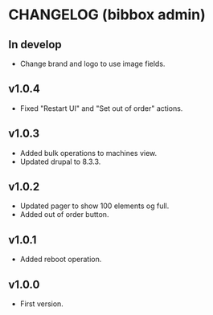 # CHANGELOG (bibbox admin)

## In develop

* Change brand and logo to use image fields.

## v1.0.4

* Fixed "Restart UI" and "Set out of order" actions.

## v1.0.3

* Added bulk operations to machines view.
* Updated drupal to 8.3.3.

## v1.0.2

* Updated pager to show 100 elements og full.
* Added out of order button.

## v1.0.1

* Added reboot operation.

## v1.0.0

* First version.